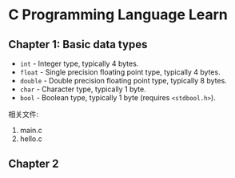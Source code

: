 # C Programming Language Learn

## Chapter 1: Basic data types

- `int` - Integer type, typically 4 bytes.
- `float` - Single precision floating point type, typically 4 bytes.
- `double` - Double precision floating point type, typically 8 bytes.
- `char` - Character type, typically 1 byte.
- `bool` - Boolean type, typically 1 byte (requires `<stdbool.h>`).

相关文件:

1. main.c
2. hello.c

## Chapter 2
